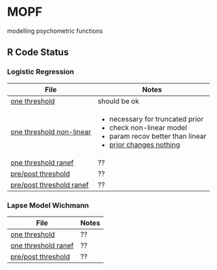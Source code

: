 # MOPF
modelling psychometric functions

## R Code Status

### Logistic Regression

| File | Notes |
|------|-------|
|[one threshold](r/analysis/logreg_one.R) | should be ok |
|[one threshold non-linear](r/analysis/logreg_one_nl.R) | <ul><li>necessary for truncated prior</li><li>check non-linear model</li><li>param recov better than linear</li><li>[prior changes nothing](r/analysis/compare_nl.R)</li></ul> |
|[one threshold ranef](r/analysis/logreg_one_ranef.R) | ?? |
|[pre/post threshold](r/analysis/logreg_prepost.R) | ?? |
|[pre/post threshold ranef](r/analysis/logreg_prepost_ranef) | ?? |

### Lapse Model Wichmann

| File | Notes |
|------|-------|
|[one threshold](r/analysis/wichmann_one.R) | ?? |
|[one threshold ranef](r/analysis/wichmann_one_ranef.R) | ?? |
|[pre/post threshold](r/analysis/wichmann_prepost.R) | ?? |
